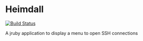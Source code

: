 Heimdall
========

[![Build Status](https://travis-ci.org/mikecanann/Heimdall.svg?branch=master)](https://travis-ci.org/mikecanann/Heimdall)

A jruby application to display a menu to open SSH connections 
